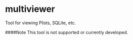 # multiviewer
Tool for viewing Plists, SQLite, etc.

####Note
This tool is not supported or currently developed.
